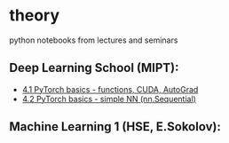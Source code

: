 # theory
python notebooks from lectures and seminars

## Deep Learning School (MIPT):
* [4.1 PyTorch basics - functions, CUDA, AutoGrad](https://github.com/Anenmi/theory/blob/main/DLS/4_1_seminar_pytorch_basics_ipynb%22.ipynb)
* [4.2 PyTorch basics - simple NN (nn.Sequential)](https://github.com/Anenmi/theory/blob/main/DLS/4_2_seminar_pytorch_simple_NN.ipynb)

## Machine Learning 1 (HSE, E.Sokolov):

